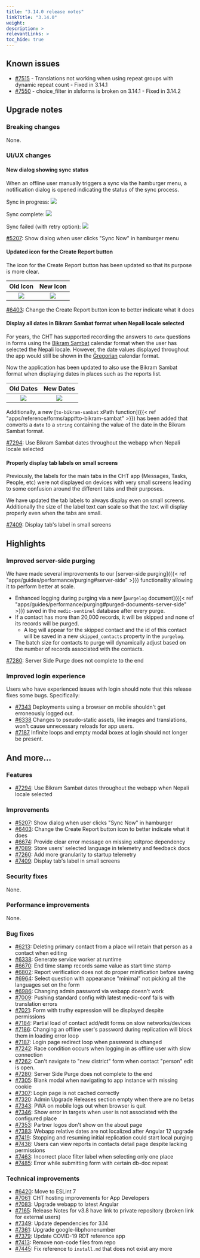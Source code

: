 ```yaml
---
title: "3.14.0 release notes"
linkTitle: "3.14.0"
weight:
description: >
relevantLinks: >
toc_hide: true
---
```


## Known issues

* [#7515](https://github.com/medic/cht-core/issues/7515) - Translations not working when using repeat groups with dynamic repeat count - Fixed in 3.14.1
* [#7550](https://github.com/medic/cht-core/issues/7550) - choice_filter in xlsforms is broken on 3.14.1 - Fixed in 3.14.2

## Upgrade notes

### Breaking changes

None.

### UI/UX changes

#### New dialog showing sync status

When an offline user manually triggers a sync via the hamburger menu, a notification dialog is opened indicating the status of the sync process.

Sync in progress:
![](../images/3.14.0-5207-current-sync.png)

Sync complete:
![](../images/3.14.0-5207-sync-done.png)

Sync failed (with retry option):
![](../images/3.14.0-5207-sync-failed.png)

[#5207](https://github.com/medic/cht-core/issues/5207): Show dialog when user clicks "Sync Now" in hamburger menu

#### Updated icon for the Create Report button

The icon for the Create Report button has been updated so that its purpose is more clear.

Old Icon | New Icon
:-------------------------:|:-------------------------:
![](../images/3.14.0-6403-old.png)  |  ![](../images/3.14.0-6403-new.png)

[#6403](https://github.com/medic/cht-core/issues/6403): Change the Create Report button icon to better indicate what it does

#### Display all dates in Bikram Sambat format when Nepali locale selected

For years, the CHT has supported recording the answers to `date` questions in forms using the [Bikram Sambat](https://en.wikipedia.org/wiki/Vikram_Samvat) calendar format when the user has selected the Nepali locale. However, the date values displayed throughout the app would still be shown in the [Gregorian](https://en.wikipedia.org/wiki/Gregorian_calendar) calendar format.

Now the application has been updated to also use the Bikram Sambat format when displaying dates in places such as the reports list.

Old Dates | New Dates
:-------------------------:|:-------------------------:
![](../images/3.14.0-7294-old.png)  |  ![](../images/3.14.0-7294-new.png)

Additionally, a new [`to-bikram-sambat` xPath function]({{< ref "apps/reference/forms/app#to-bikram-sambat" >}}) has been added that converts a `date` to a `string` containing the value of the date in the Bikram Sambat format.  

[#7294](https://github.com/medic/cht-core/issues/7294): Use Bikram Sambat dates throughout the webapp when Nepali locale selected

#### Properly display tab labels on small screens

Previously, the labels for the main tabs in the CHT app (Messages, Tasks, People, etc) were not displayed on devices with very small screens leading to some confusion around the different tabs and their purposes.

We have updated the tab labels to always display even on small screens. Additionally the size of the label text can scale so that the text will display properly even when the tabs are small.

[#7409](https://github.com/medic/cht-core/issues/7409): Display tab's label in small screens


## Highlights

### Improved server-side purging

We have made several improvements to our [server-side purging]({{< ref "apps/guides/performance/purging#server-side" >}}) functionality allowing it to perform better at scale.

- Enhanced logging during purging via a new [`purgelog` document]({{< ref "apps/guides/performance/purging#purged-documents-server-side" >}}) saved in the `medic-sentinel` database after every purge.
- If a contact has more than 20,000 records, it will be skipped and none of its records will be purged.
  - A log will appear for the skipped contact and the id of this contact will be saved in a new `skipped_contacts` property in the `purgelog`.
- The batch size for contacts to purge will dynamically adjust based on the number of records associated with the contacts. 

[#7280](https://github.com/medic/cht-core/issues/7280): Server Side Purge does not complete to the end


### Improved login experience

Users who have experienced issues with login should note that this release fixes some bugs. Specifically:
- [#7343](https://github.com/medic/cht-core/issues/7343) Deployments using a browser on mobile shouldn't get erroneously logged out.
- [#6338](https://github.com/medic/cht-core/issues/6338) Changes to pseudo-static assets, like images and translations, won't cause unnecessary reloads for app users. 
- [#7187](https://github.com/medic/cht-core/issues/7187) Infinite loops and empty modal boxes at login should not longer be present. 

## And more...

### Features

- [#7294](https://github.com/medic/cht-core/issues/7294): Use Bikram Sambat dates throughout the webapp when Nepali locale selected

### Improvements

- [#5207](https://github.com/medic/cht-core/issues/5207): Show dialog when user clicks "Sync Now" in hamburger
- [#6403](https://github.com/medic/cht-core/issues/6403): Change the Create Report button icon to better indicate what it does
- [#6674](https://github.com/medic/cht-core/issues/6674): Provide clear error message on missing xsltproc dependency
- [#7089](https://github.com/medic/cht-core/issues/7089): Store users' selected language in telemetry and feedback docs
- [#7260](https://github.com/medic/cht-core/issues/7260): Add more granularity to startup telemetry
- [#7409](https://github.com/medic/cht-core/issues/7409): Display tab's label in small screens

### Security fixes

None.

### Performance improvements

None.

### Bug fixes

- [#6213](https://github.com/medic/cht-core/issues/6213): Deleting primary contact from a place will retain that person as a contact when editing
- [#6338](https://github.com/medic/cht-core/issues/6338): Generate service worker at runtime
- [#6670](https://github.com/medic/cht-core/issues/6670): End time stamp records same value as start time stamp
- [#6802](https://github.com/medic/cht-core/issues/6802): Report verification does not do proper minification before saving
- [#6964](https://github.com/medic/cht-core/issues/6964): Select question with appearance "minimal" not picking all the languages set on the form
- [#6986](https://github.com/medic/cht-core/issues/6986): Changing admin password via webapp doesn't work
- [#7009](https://github.com/medic/cht-core/issues/7009): Pushing standard config with latest medic-conf fails with translation errors
- [#7021](https://github.com/medic/cht-core/issues/7021): Form with truthy expression will be displayed despite permissions
- [#7184](https://github.com/medic/cht-core/issues/7184): Partial load of contact add/edit forms on slow networks/devices
- [#7186](https://github.com/medic/cht-core/issues/7186): Changing an offline user's password during replication will block them in loading error loop
- [#7187](https://github.com/medic/cht-core/issues/7187): Login page redirect loop when password is changed
- [#7242](https://github.com/medic/cht-core/issues/7242): Race condition occurs when logging in as offline user with slow connection
- [#7262](https://github.com/medic/cht-core/issues/7262): Can't navigate to "new district" form when contact "person" edit is open.
- [#7280](https://github.com/medic/cht-core/issues/7280): Server Side Purge does not complete to the end
- [#7305](https://github.com/medic/cht-core/issues/7305): Blank modal when navigating to app instance with missing cookie
- [#7307](https://github.com/medic/cht-core/issues/7307): Login page is not cached correctly
- [#7320](https://github.com/medic/cht-core/issues/7320): Admin Upgrade Releases section empty when there are no betas
- [#7343](https://github.com/medic/cht-core/issues/7343): PWA on mobile logs out when browser is quit
- [#7346](https://github.com/medic/cht-core/issues/7346): Show error in targets when user is not associated with the configured place
- [#7353](https://github.com/medic/cht-core/issues/7353): Partner logos don't show on the about page
- [#7383](https://github.com/medic/cht-core/issues/7383): Webapp relative dates are not localized after Angular 12 upgrade
- [#7419](https://github.com/medic/cht-core/issues/7419): Stopping and resuming initial replication could start local purging
- [#7438](https://github.com/medic/cht-core/issues/7438): Users can view reports in contacts detail page despite lacking permissions
- [#7463](https://github.com/medic/cht-core/issues/7463): Incorrect place filter label when selecting only one place
- [#7485](https://github.com/medic/cht-core/issues/7485): Error while submitting form with certain db-doc repeat

### Technical improvements

- [#6420](https://github.com/medic/cht-core/issues/6420): Move to ESLint 7
- [#7061](https://github.com/medic/cht-core/issues/7061): CHT hosting improvements for App Developers
- [#7083](https://github.com/medic/cht-core/issues/7083): Upgrade webapp to latest Angular
- [#7165](https://github.com/medic/cht-core/issues/7165): Release Notes for v3.8 have link to private repository (broken link for external users)
- [#7349](https://github.com/medic/cht-core/issues/7349): Update dependencies for 3.14
- [#7361](https://github.com/medic/cht-core/issues/7361): Upgrade google-libphonenumber
- [#7379](https://github.com/medic/cht-core/issues/7379): Update COVID-19 RDT reference app
- [#7413](https://github.com/medic/cht-core/issues/7413): Remove non-code files from repo
- [#7445](https://github.com/medic/cht-core/issues/7445): Fix reference to `install.md` that does not exist any more
